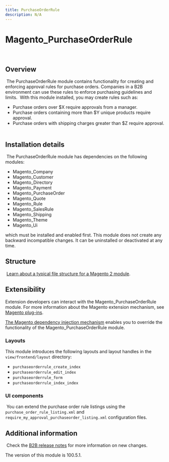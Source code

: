 ```yaml
---
title: PurchaseOrderRule
description: N/A
---
```


# Magento_PurchaseOrderRule

​

## Overview

​
The PurchaseOrderRule module contains functionality for creating and enforcing approval rules for purchase orders. Companies in a B2B environment can use these rules to enforce purchasing guidelines and limits.
​
With this module installed, you may create rules such as:
​

-  Purchase orders over $X require approvals from a manager.
-  Purchase orders containing more than $Y unique products require approval.
-  Purchase orders with shipping charges greater than $Z require approval.
​

## Installation details

​
The PurchaseOrderRule module has dependencies on the following modules:
​

-  Magento_Company
-  Magento_Customer
-  Magento_Directory
-  Magento_Payment
-  Magento_PurchaseOrder
-  Magento_Quote
-  Magento_Rule
-  Magento_SalesRule
-  Magento_Shipping
-  Magento_Theme
-  Magento_Ui
​

which must be installed and enabled first. This module does not create any backward incompatible changes. It can be uninstalled or deactivated at any time.
​

## Structure

​
[Learn about a typical file structure for a Magento 2 module](https://developer.adobe.com/commerce/php/development/build/component-file-structure/).
​

## Extensibility

​Extension developers can interact with the Magento_PurchaseOrderRule module. For more information about the Magento extension mechanism, see [Magento plug-ins](https://developer.adobe.com/commerce/php/development/components/plugins/).

[The Magento dependency injection mechanism](https://developer.adobe.com/commerce/php/development/components/dependency-injection/) enables you to override the functionality of the Magento_PurchaseOrderRule module.

### Layouts

This module introduces the following layouts and layout handles in the `view/frontend/layout` directory:

- `purchaseorderrule_create_index`
- `purchaseorderrule_edit_index`
- `purchaseorderrule_form`
- `purchaseorderrule_index_index`
​

### UI components

​
You can extend the purchase order rule listings using the `purchase_order_rule_listing.xml` and `require_my_approval_purchaseorder_listing.xml` configuration files.

## Additional information

​
Check the [B2B release notes](https://experienceleague.adobe.com/docs/commerce-admin/b2b/release-notes.html) for more information on new changes.

<InlineAlert slots="text" />
The version of this module is 100.5.1.
